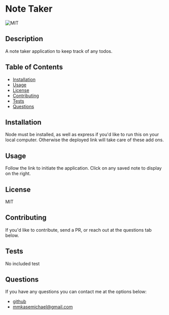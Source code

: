 # Note Taker

![MIT](https://img.shields.io/badge/License-MIT-blue)

## Description

A note taker application to keep track of any todos.

## Table of Contents

- [Installation](#installation)
- [Usage](#usage)
- [License](#license)
- [Contributing](#contributing)
- [Tests](#tests)
- [Questions](#questions)

## Installation

Node must be installed, as well as express if you'd like to run this on your local computer. Otherwise the deployed link will take care of these add ons.

## Usage

Follow the link to initiate the application. Click on any saved note to display on the right.

## License

MIT

## Contributing

If you'd like to contribute, send a PR, or reach out at the questions tab below.

## Tests

No included test

## Questions

If you have any questions you can contact me at the options below:

- [github](https://github.com/MaddyKM)
- [mmkasemichael@gmail.com](mailto:mmkasemichael@gmail.com)
